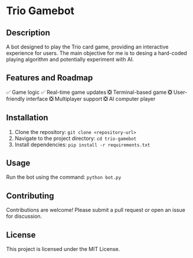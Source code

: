 # Trio Gamebot
## Description
A bot designed to play the Trio card game, providing an interactive experience for users.
The main objective for me is to desing a hard-coded playing algorithm and potentially experiment with AI.

## Features and Roadmap
✅ Game logic
✅ Real-time game updates
❎ Terminal-based game
❎ User-friendly interface
❎ Multiplayer support
❎ AI computer player

## Installation
1. Clone the repository: `git clone <repository-url>`
2. Navigate to the project directory: `cd trio-gamebot`
3. Install dependencies: `pip install -r requirements.txt`

## Usage
Run the bot using the command: `python bot.py`

## Contributing
Contributions are welcome! Please submit a pull request or open an issue for discussion.

## License
This project is licensed under the MIT License.